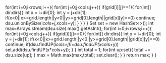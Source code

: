 for(int i=0;i<rows;i++){
for(int j=0;j<cols;j++){
if(grid[i][j]==1){
for(int[] dir:dirs){
int x = i+dir[0];
int y = j+dir[1];
if(x<0||x>=grid.length||y<0||y>=grid[0].length||grid[x][y]==0)
continue;
dsu.unionBySize(i*cols+j,x*cols+y);
}
}
}
}
Set<Integer> set = new HashSet<>();
int max=Arrays.stream(dsu.size).max().getAsInt();
for(int i=0;i<rows;i++){
for(int j=0;j<cols;j++){
if(grid[i][j]==0){
for(int[] dir:dirs){
int x = i+dir[0];
int y = j+dir[1];
if(x<0||x>=grid.length||y<0||y>=grid[0].length||grid[x][y]==0)
continue;
if(dsu.findUP(i*cols+j)!=dsu.findUP(x*cols+y))
set.add(dsu.findUP(x*cols+y));
}
}
int total = 1;
for(int up:set){
total += dsu.size[up];
}
max = Math.max(max,total);
set.clear();
}
}
return max;
}
}
```
```